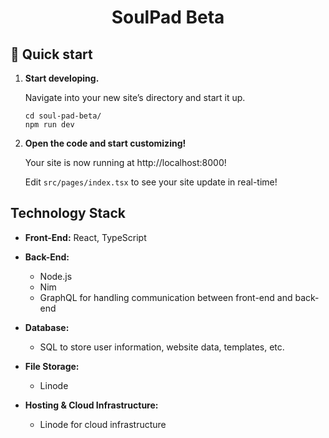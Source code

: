 <h1 align="center">
  SoulPad Beta
</h1>

## 🚀 Quick start

1.  **Start developing.**

    Navigate into your new site’s directory and start it up.

    ```shell
    cd soul-pad-beta/
    npm run dev
    ```

2.  **Open the code and start customizing!**

    Your site is now running at http://localhost:8000!

    Edit `src/pages/index.tsx` to see your site update in real-time!

## **Technology Stack**

- **Front-End:**
  React, TypeScript

- **Back-End:**

  - Node.js
  - Nim
  - GraphQL for handling communication between front-end and back-end

- **Database:**

  - SQL to store user information, website data, templates, etc.

- **File Storage:**

  - Linode

- **Hosting & Cloud Infrastructure:**
  - Linode for cloud infrastructure
